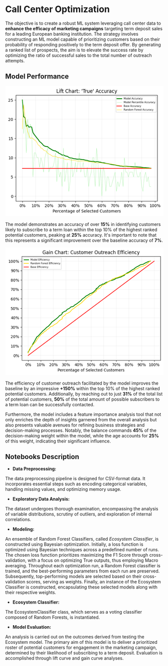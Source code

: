 # Call Center Optimization

The objective is to create a robust ML system leveraging call center data to **enhance the efficacy of marketing campaigns** targeting term deposit sales for a leading European banking institution. The strategy involves constructing an ML model capable of prioritizing customers based on their probability of responding positively to the term deposit offer. By generating a ranked list of prospects, the aim is to elevate the success rate by optimizing the ratio of successful sales to the total number of outreach attempts.

## Model Performance

![Alt text](/Charts/lift_chart.png?raw=true)

The model demonstrates an accuracy of over **15%** in identifying customers likely to subscribe to a term loan within the top 10% of the highest ranked potential customers, peaking at **25%** accuracy. It's important to note that this represents a significant improvement over the baseline accuracy of **7%**.

![Alt text](/Charts/gain_chart.png?raw=true)

The efficiency of customer outreach facilitated by the model improves the baseline by an impressive **+150%** within the top 10% of the highest ranked potential customers. Additionally, by reaching out to just **31%** of the total list of potential customers, **50%** of the total amount of possible subscribers to a term loan can be successfully contacted.

Furthermore, the model includes a feature importance analysis tool that not only enriches the depth of insights garnered from the overall analysis but also presents valuable avenues for refining business strategies and decision-making processes. Notably, the balance commands **45%** of the decision-making weight within the model, while the age accounts for **25%** of this weight, indicating their significant influence.

## Notebooks Description

- **Data Preprocessing:**

The data preprocessing pipeline is designed for CSV-format data. It incorporates essential steps such as encoding categorical variables, handling missing values, and optimizing memory usage.

- **Exploratory Data Analysis:**

The dataset undergoes thorough examination, encompassing the analysis of variable distributions, scrutiny of outliers, and exploration of internal correlations.

- **Modeling:**

An ensemble of Random Forest Classifiers, called *Ecosystem Classifier*, is constructed using Bayesian optimization. Initially, a loss function is optimized using Bayesian techniques across a predefined number of runs. The chosen loss function prioritizes maximizing the F1 Score through cross-validation, with a focus on optimizing True outputs, thus employing Macro averaging. Throughout each optimization run, a Random Forest classifier is trained, and the best-performing parameters from each run are preserved. Subsequently, top-performing models are selected based on their cross-validation scores, serving as weights. Finally, an instance of the Ecosystem Classifier is constructed, encapsulating these selected models along with their respective weights.

- **Ecosystem Classifier:**

The EcosystemClassifier class, which serves as a voting classifier composed of Random Forests, is instantiated.

- **Model Evaluation:**

An analysis is carried out on the outcomes derived from testing the Ecosystem model. The primary aim of this model is to deliver a prioritized roster of potential customers for engagement in the marketing campaign, determined by their likelihood of subscribing to a term deposit. Evaluation is accomplished through lift curve and gain curve analyses.
